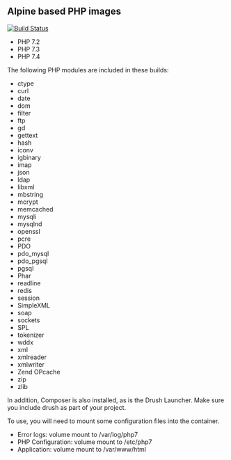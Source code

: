 ## Alpine based PHP images

[![Build Status](https://travis-ci.com/codementality/alpine-images.svg?branch=master)](https://travis-ci.com/codementality/alpine-images)

* PHP 7.2
* PHP 7.3
* PHP 7.4

The following PHP modules are included in these builds:

* ctype
* curl
* date
* dom
* filter
* ftp
* gd
* gettext
* hash
* iconv
* igbinary
* imap
* json
* ldap
* libxml
* mbstring
* mcrypt
* memcached
* mysqli
* mysqlnd
* openssl
* pcre
* PDO
* pdo_mysql
* pdo_pgsql
* pgsql
* Phar
* readline
* redis
* session
* SimpleXML
* soap
* sockets
* SPL
* tokenizer
* wddx
* xml
* xmlreader
* xmlwriter
* Zend OPcache
* zip
* zlib

In addition, Composer is also installed, as is the Drush Launcher.  Make sure you include drush as part of your project.

To use, you will need to mount some configuration files into the container.

* Error logs:         volume mount to /var/log/php7
* PHP Configuration:  volume mount to /etc/php7
* Application:        volume mount to /var/www/html
